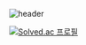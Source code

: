 ![header](https://capsule-render.vercel.app/api?type=transparent&color=auto&height=100&section=header&text=KimJunseo%20&fontSize=70&fontColor=C0C0C0)


[![Solved.ac
프로필](http://mazassumnida.wtf/api/v2/generate_badge?boj={handle})](https://solved.ac/zz0905k)
